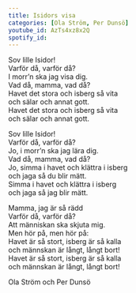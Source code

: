 ```yaml
---
title: Isidors visa
categories: [Ola Ström, Per Dunsö]
youtube_id: AzTs4xz8x2Q
spotify_id: 
---
```


Sov lille Isidor!  
Varför då, varför då?  
I morr’n ska jag visa dig.  
Vad då, mamma, vad då?  
Havet det stora och isberg så vita  
och sälar och annat gott.  
Havet det stora och isberg så vita  
och sälar och annat gott.  
  
  
Sov lille Isidor!  
Varför då, varför då?  
Jo, i morr’n ska jag lära dig.  
Vad då, mamma, vad då?  
Jo, simma i havet och klättra i isberg  
och jaga så du blir mätt.  
Simma i havet och klättra i isberg  
och jaga så jag blir mätt.  
  
Mamma, jag är så rädd  
Varför då, varför då?  
Att människan ska skjuta mig.  
Men hör på, men hör på:  
Havet är så stort, isberg är så kalla  
och männskan är långt, långt bort!  
Havet är så stort, isberg är så kalla  
och männskan är långt, långt bort!  


Ola Ström och Per Dunsö